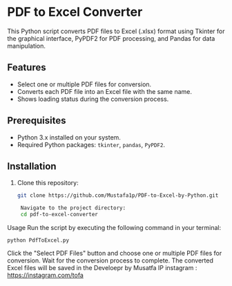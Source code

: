 # PDF to Excel Converter

This Python script converts PDF files to Excel (.xlsx) format using Tkinter for the graphical interface, PyPDF2 for PDF processing, and Pandas for data manipulation.

## Features
- Select one or multiple PDF files for conversion.
- Converts each PDF file into an Excel file with the same name.
- Shows loading status during the conversion process.

## Prerequisites
- Python 3.x installed on your system.
- Required Python packages: `tkinter`, `pandas`, `PyPDF2`.

## Installation
1. Clone this repository:
   ```bash
   git clone https://github.com/Mustafa1p/PDF-to-Excel-by-Python.git

    Navigate to the project directory:
    cd pdf-to-excel-converter
Usage
Run the script by executing the following command in your terminal:

    python PdfToExcel.py

Click the "Select PDF Files" button and choose one or multiple PDF files for conversion.
Wait for the conversion process to complete.
The converted Excel files will be saved in the 
Develoepr by Musatfa IP
instagram : https://instagram.com/tofa
